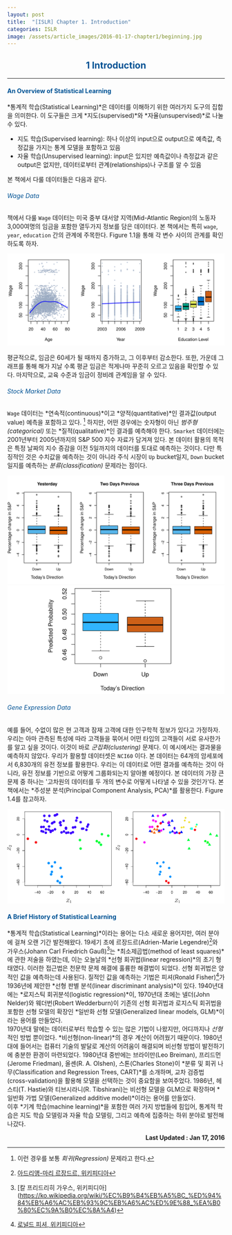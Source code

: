 ```yaml
---
layout: post
title:  "[ISLR] Chapter 1. Introduction"
categories: ISLR
image: /assets/article_images/2016-01-17-chapter1/beginning.jpg
---
```

## <center><font color ="#005294">1 Introduction</font></center>

---
#### <font color = "#005294">An Overview of Statistical Learning</font>
*통계적 학습(Statistical Learning)*은 데이터를 이해하기 위한 여러가지 도구의 집합을 의미한다. 이 도구들은 크게 *지도(supervised)*와 *자율(unsupervised)*로 나눌 수 있다.

- 지도 학습(Supervised learning): 하나 이상의 input으로 output으로 예측값, 측정값을 가지는 통계 모델을 포함하고 있음
- 자율 학습(Unsupervised learning): input은 있지만 예측값이나 측정값과 같은 output은 없지만, 데이터로부터 관계(relationships)나 구조를 알 수 있음

본 책에서 다룰 데이터들은 다음과 같다.

###### <font color = "#005294">*Wage Data*</font>

책에서 다룰 `Wage` 데이터는 미국 중부 대서양 지역(Mid-Atlantic Region)의 노동자 3,000여명의 임금을 포함한 열두가지 정보를 담은 데이터다. 본 책에서는 특히 `wage`, `year`, `education` 간의 관계에 주목한다. Figure 1.1을 통해 각 변수 사이의 관계를 확인하도록 하자.

![<font color = "#005294">Figure 1.1.</font> Wage data](/assets/islr/1.1.png)

평균적으로, 임금은 60세가 될 때까지 증가하고, 그 이후부터 감소한다. 또한, 가운데 그래프를 통해 해가 지날 수록 평균 임금은 적게나마 꾸준히 오르고 있음을 확인할 수 있다. 마지막으로, 교육 수준과 임금이 정비례 관계임을 알 수 있다.

###### <font color = "#005294">*Stock Market Data*</font>

`Wage` 데이터는 *연속적(continuous)*이고 *양적(quantitative)*인 결과값(output value) 예측을 포함하고 있다. [^1] 하지만, 어떤 경우에는 숫자형이 아닌 *범주형(categorical)* 또는 *질적(qualitative)*인 결과를 예측해야 한다. `Smarket` 데이터에는 2001년부터 2005년까지의 S&P 500 지수 자료가 담겨져 있다. 본 데이터 활용의 목적은 특정 날짜의 지수 증감을 이전 5일까지의 데이터를 토대로 예측하는 것이다. 다만 특징적인 것은 수치값을 예측하는 것이 아니라 주식 시장이 `Up` bucket일지, `Down` bucket일지를 예측하는 *분류(classification)* 문제라는 점이다.

![<font color = "#005294">Figure 1.2.</font>](/assets/islr/1.2.png)
![<font color = "#005294">Figure 1.3.</font>](/assets/islr/1.3.png)


###### <font color = "#005294">*Gene Expression Data*</font>

예를 들어, 수없이 많은 현 고객과 잠재 고객에 대한 인구학적 정보가 있다고 가정하자. 우리는 아마 관측된 특성에 따라 고객들을 묶어서 어떤 타입의 고객들이 서로 유사한가를 알고 싶을 것이다. 이것이 바로 *군집화(clustering)* 문제다. 이 예시에서는 결과물을 예측하지 않았다. 우리가 활용할 데이터셋은 `NCI60` 이다. 본 데이터는 64개의 암세포에서 6,830개의 유전 정보를 활용한다. 우리는 이 데이터로 어떤 결과를 예측하는 것이 아니라, 유전 정보를 기반으로 어떻게 그룹화되는지 알아볼 예정이다.
본 데이터의 가장 큰 문제 중 하나는 '고차원의 데이터를 두 개의 변수로 어떻게 나타낼 수 있을 것인가'다. 본 책에서는 *주성분 분석(Principal Component Analysis, PCA)*를 활용한다. Figure 1.4를 참고하자.

![<font color = "#005294">Figure 1.4.</font>](/assets/islr/1.4.png)

#### <font color = "#005294">A Brief History of Statistical Learning</font>

*통계적 학습(Statistical Learning)*이라는 용어는 다소 새로운 용어지만, 여러 분야에 걸쳐 오랜 기간 발전해왔다. 19세기 초에 르장드르(Adrien-Marie Legendre)[^2]와 가우스(Johann Carl Friedrich Gauß)[^3]는 *최소제곱법(method of least squares)*에 관한 저술을 하였는데, 이는 오늘날의 *선형 회귀법(linear regression)*의 초기 형태였다.
이러한 접근법은 천문학 문제 해결에 훌륭한 해결법이 되었다. 선형 회귀법은 양적인 값을 예측하는데 사용된다. 질적인 값을 예측하는 기법은 피셔(Ronald Fisher)[^4]가 1936년에 제안한 *선형 판별 분석(linear discriminant analysis)*이 있다.
1940년대에는 *로지스틱 회귀분석(logistic regression)*이, 1970년대 초에는 넬더(John Nelder)와 웨더번(Robert Wedderburn)이 기존의 선형 회귀법과 로지스틱 회귀법을 포함한 선형 모델의 확장인 *일반화 선형 모델(Generalized linear models, GLM)*이라는 용어를 만들었다.  
1970년대 말에는 데이터로부터 학습할 수 있는 많은 기법이 나왔지만, 어디까지나 *선형*적인 방법 뿐이었다. *비선형(non-linear)*의 경우 계산이 어려웠기 때문이다.
1980년대에 들어서는 컴퓨터 기술의 발달로 계산의 어려움이 해결되며 비선형 방법이 발전하기에 충분한 환경이 마련되었다. 1980년대 중반에는 브라이만(Leo Breiman), 프리드먼(Jerome Friedman), 올셴(R. A. Olshen), 스톤(Charles Stone)이 *분류 및 회귀 나무(Classification and Regression Trees, CART)*를 소개하며, 교차 검증법(cross-validation)을 활용해 모델을 선택하는 것이 중요함을 보여주었다.
1986년, 헤스티(T. Hastie)와 티브시라니(R. Tibshirani)는 비선형 모델을 GLM으로 확장하며 *일반화 가법 모델(Generalized additive model)*이라는 용어를 만들었다.  
이후 *기계 학습(machine learning)*을 포함한 여러 가지 방법들에 힘입어, 통계적 학습은 지도 학습 모델링과 자율 학습 모델링, 그리고 예측에 집중하는 하위 분야로 발전해나갔다.

[^1]: 이런 경우를 보통 *회귀(Regression)* 문제라고 한다.
[^2]: [아드리앵-마리 르장드르, 위키피디아](https://ko.wikipedia.org/wiki/%EC%95%84%EB%93%9C%EB%A6%AC%EC%95%B5%EB%A7%88%EB%A6%AC_%EB%A5%B4%EC%9E%A5%EB%93%9C%EB%A5%B4)
[^3]: [칼 프리드리히 가우스, 위키피디아] (https://ko.wikipedia.org/wiki/%EC%B9%B4%EB%A5%BC_%ED%94%84%EB%A6%AC%EB%93%9C%EB%A6%AC%ED%9E%88_%EA%B0%80%EC%9A%B0%EC%8A%A4)
[^4]: [로널드 피셔, 위키피디아](https://ko.wikipedia.org/wiki/%EB%A1%9C%EB%84%90%EB%93%9C_%ED%94%BC%EC%85%94)

**<div style="text-align:right"> Last Updated : Jan 17, 2016 </div>**
